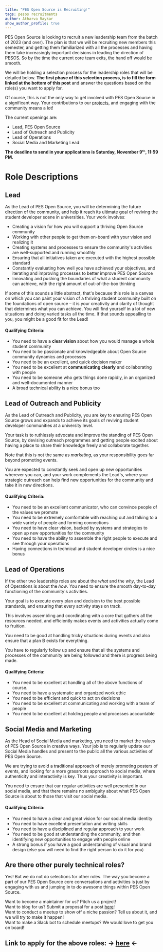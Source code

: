 ```yaml
---
title: "PES Open Source is Recruiting!"
tags: pesos recruitments
author: Atharva Raykar
show_author_profile: true
---
```


PES Open Source is looking to recruit a new leadership team from the batch of 2023 (and over). The plan is that we will be recruiting new members this semester, and getting them familiarized with all the processes and having them take increasingly important decisions in leading the direction of PESOS. So by the time the current core team exits, the hand off would be smooth.

We will be holding a selection process for the leadership roles that will be detailed below. **The first phase of this selection process, is to fill the form linked at the bottom of this post** and answer the questions based on the role(s) you want to apply for.

Of course, this is not the only way to get involved with PES Open Source in a significant way. Your contributions to our [projects](https://pesos.github.io/projects), and engaging with the community means a lot!

The current openings are:

- Lead, PES Open Source
- Lead of Outreach and Publicity
- Lead of Operations
- Social Media and Marketing Lead

**The deadline to send in your applications is Saturday, November 9ᵗʰ, 11:59 PM.**

# Role Descriptions

## Lead

As the Lead of PES Open Source, you will be determining the future direction of the community, and help it reach its ultimate goal of reviving the student developer scene in universities.
Your work involves:

-   Creating a vision for how you will support a thriving Open Source community
-   Working with other people to get them on-board with your vision and realizing it
-   Creating systems and processes to ensure the community's activities are well-supported and running smoothly
-   Ensuring that all initiatives taken are executed with the highest possible standard
-   Constantly evaluating how well you have achieved your objectives, and iterating and improving processes to better improve PES Open Source
-   Innovating and pushing the boundaries of what a student community can achieve, with the right amount of out-of-the-box thinking

If some of this sounds a little abstract, that's because this role is a canvas on which you can paint your vision of a thriving student community built on the foundations of open source – it is your creativity and clarity of thought that determines what you can achieve. You will find yourself in a lot of new situations and doing varied tasks all the time. If that sounds appealling to you, you might be a good fit for the Lead!

#### Qualifying Criteria:

-   You need to have a **clear vision** about how you would manage a whole student community
-   You need to be passionate and knowledgeable about Open Source community dynamics and processes
-   You need to be an excellent, and quick decision maker
-   You need to be excellent at **communicating clearly** and collaborating with people
-   You need to be someone who gets things done rapidly, in an organized and well-documented manner
-   A broad technical ability is a nice bonus too

## Lead of Outreach and Publicity

As the Lead of Outreach and Publicity, you are key to ensuring PES Open Source grows and expands to achieve its goals of reviving student developer communities at a university level.

Your task is to ruthlessly advocate and improve the standing of PES Open Source, by devising outreach programmes and getting people excited about having a place to share their knowledge freely and collaborate together.

Note that this is not the same as *marketing*,  as your responsibility goes far beyond promoting events.

You are expected to constantly seek and open up new opportunities wherever you can, and your work complements the Lead's, where your strategic outreach can help find new opportunities for the community and take it in new directions.

#### Qualifying Criteria:

-   You need to be an excellent communicator, who can convince people of the values we promote
-   You need to be extremely comfortable with reaching out and talking to a wide variety of people and forming connections
-   You need to have clear vision, backed by systems and strategies to open up new opportunities for the community
-   You need to have the ability to assemble the right people to execute and see through your operations
-   Having connections in technical and student developer circles is a nice bonus


## Lead of Operations

If the other two leadership roles are about the *what* and the *why*, the Lead of Operations is about the *how*. You need to ensure the smooth day-to-day functioning of the community's activities.

Your goal is to execute every plan and decision to the best possible standards, and ensuring that every activity stays on track.

This involves assembling and coordinating with a core that gathers all the resources needed, and efficiently makes events and activities actually come to fruition.

You need to be good at handling tricky situations during events and also ensure that a plan B exists for everything.

You have to regularly follow up and ensure that all the systems and processes of the community are being followed and there is progress being made.


#### Qualifying Criteria:

-   You need to be excellent at handling all of the above functions of course.
-   You need to have a systematic and organized work ethic
-   You need to be efficient and quick to act on decisions
-   You need to be excellent at communicating and working with a team of people
-   You need to be excellent at holding people and processes accountable


## Social Media and Marketing

As the Head of Social Media and marketing, you need to market the values of PES Open Source in creative ways. Your job is to regularly update our Social Media handles and present to the public all the various activities of PES Open Source.

We are trying to avoid a traditional approach of merely promoting posters of events, and looking for a more grassroots approach to social media, where authenticity and interactivity is key. Thus your creativity is important.

You need to ensure that our regular activities are well presented in our social media, and that there remains no ambiguity about what PES Open Source is about to those that visit our social media.


#### Qualifying Criteria:

-   You need to have a clear and great vision for our social media identity
-   You need to have excellent presentation and writing skills
-   You need to have a disciplined and regular approach to your work
-   You need to be good at understanding the community, and then identifying new opportunities to engage with people online
-   A strong bonus if you have a good understanding of visual and brand design (else you will need to find the right person to do it for you)

## Are there other purely technical roles?

Yes! But we do not do selections for other roles. The way you become a part of our PES Open Source core conversations and activities is just by engaging with us and jumping in to do awesome things within PES Open Source.

Want to become a maintainer for us? Pitch us a project!  
Want to blog for us? Submit a proposal for a post [here](https://github.com/pesos/pesos.github.io/issues/new?assignees=&labels=blog+post+proposal&template=propose-an-article.md&title=%5BBLOG+POST%5D)!  
Want to conduct a meetup to show off a niche passion? Tell us about it, and we will try to make it happen!  
Want to make a Slack bot to schedule meetups? We would love to get you on board!

## Link to apply for the above roles: → [here](https://forms.gle/8bnkqWiSTCL2K1YN7) ←
